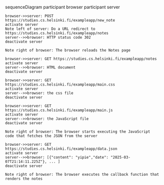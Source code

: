 sequenceDiagram
    participant browser
    participant server

    browser->>server: POST https://studies.cs.helsinki.fi/exampleapp/new_note
    activate server
    Note left of server: Do a URL redirect to https://studies.cs.helsinki.fi/exampleapp/notes
    server-->>browser: HTTP status code 302
    deactivate server

    Note right of browser: The browser reloads the Notes page
    
    browser->>server: GET https://studies.cs.helsinki.fi/exampleapp/notes
    activate server
    server-->>browser: HTML document
    deactivate server
    
    browser->>server: GET https://studies.cs.helsinki.fi/exampleapp/main.css
    activate server
    server-->>browser: the css file
    deactivate server
    
    browser->>server: GET https://studies.cs.helsinki.fi/exampleapp/main.js
    activate server
    server-->>browser: the JavaScript file
    deactivate server
    
    Note right of browser: The browser starts executing the JavaScript code that fetches the JSON from the server
    
    browser->>server: GET https://studies.cs.helsinki.fi/exampleapp/data.json
    activate server
    server-->>browser: [{"content": "yipie","date": "2025-03-07T21:14:11.225Z"}, ... ]
    deactivate server

    Note right of browser: The browser executes the callback function that renders the notes
